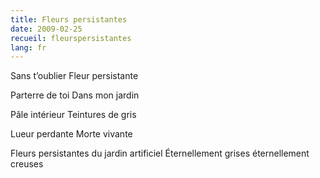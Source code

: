 ```yaml
---
title: Fleurs persistantes
date: 2009-02-25
recueil: fleurspersistantes
lang: fr
---
```


Sans t’oublier
Fleur persistante

Parterre de toi
Dans mon jardin

Pâle intérieur
Teintures de gris

Lueur perdante
Morte vivante

Fleurs persistantes du jardin artificiel
Éternellement grises éternellement creuses
